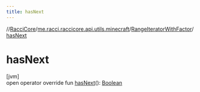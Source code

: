 ```yaml
---
title: hasNext
---
```

//[RacciCore](../../../index.html)/[me.racci.raccicore.api.utils.minecraft](../index.html)/[RangeIteratorWithFactor](index.html)/[hasNext](has-next.html)



# hasNext



[jvm]\
open operator override fun [hasNext](has-next.html)(): [Boolean](https://kotlinlang.org/api/latest/jvm/stdlib/kotlin/-boolean/index.html)




